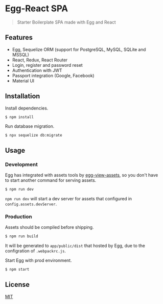 # Egg-React SPA

> Starter Boilerplate SPA made with Egg and React

## Features

- Egg, Sequelize ORM (support for PostgreSQL, MySQL, SQLite and MSSQL)
- React, Redux, React Router
- Login, register and password reset
- Authentication with JWT
- Passport integration (Google, Facebook)
- Material UI

## Installation

Install dependencies.

```bash
$ npm install
```

Run database migration.

```
$ npx sequelize db:migrate
```

## Usage

### Development

Egg has integrated with assets tools by [egg-view-assets], so you don't have to start another command for serving assets.

```bash
$ npm run dev
```

`npm run dev` will start a dev server for assets that configured in `config.assets.devServer`.

### Production

Assets should be compiled before shipping.

```bash
$ npm run build
```

It will be generated to `app/public/dist` that hosted by Egg, due to the configration of `.webpackrc.js`.

Start Egg with prod environment.

```bash
$ npm start
```

## License

[MIT](LICENSE)

[egg-view-assets]: https://github.com/eggjs/egg-view-assets
